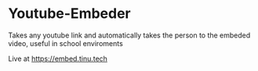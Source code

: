 # Youtube-Embeder
Takes any youtube link and automatically takes the person to the embeded video, useful in school enviroments

Live at https://embed.tinu.tech
